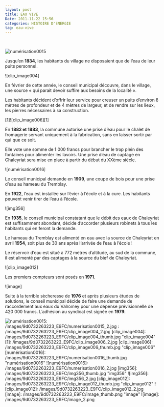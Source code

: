 ```yaml
---
layout: post
title: EAU VIVE
Date: 2011-11-22 15:56
categories: HISTOIRE D'ENERGIE
tag: eau-vive
---
```

 

![numérisation0015]

Jusqu’en **1834**, les habitants du village ne disposaient que de l’eau
de leur puits personnel.

![clip_image004]

En février de cette année, le conseil municipal découvre, dans le
village, une source « qui parait devoir suffire aux besoins de la
localité ».

Les habitants décident d’offrir leur service pour creuser un puits
d’environ 8 mètres de profondeur et de 4 mètres de largeur, et de rendre
sur les lieux, les pierres nécessaires à sa construction.

[1]![clip_image006][1] 

En **1882 et 1883**, la commune autorise une prise d’eau pour le chalet
de fromagerie servant uniquement à la fabrication, sans en laisser
sortir par qui que ce soit.

Elle vote une somme de 1 000 francs pour brancher le trop plein des
fontaines pour alimenter les lavoirs. Une prise d’eau de captage en
Chaleyriat sera mise en place à partir du début du XXème siècle.

![numérisation0016] 

Le conseil municipal demande en **1909**, une coupe de bois pour une
prise d’eau au hameau du Tremblay.

En **1922**, l’eau est installée sur l’évier à l’école et à la cure. Les
habitants peuvent venir tirer de l’eau à l’école.

![img356]

En **1935**, le conseil municipal constatant que le débit des eaux de
Chaleyriat est suffisamment abondant, décide d’accorder plusieurs
robinets à tous les habitants qui en feront la demande.

Le hameau du Tremblay est alimenté en eau avec la source de Chaleyriat
en avril **1954**, soit plus de 30 ans après l’arrivée de l’eau à
l’école !

Le réservoir d’eau est situé à 772 mètres d’altitude, au sud de la
commune, il est alimenté par des captages à la source du bief de
Chaleyriat.

![clip_image012]

Les premiers compteurs sont posés en **1971**.

![image]

Suite à la terrible sècheresse de **1976** et après plusieurs études de
solutions, le conseil municipal décide de faire une demande de
raccordement aux eaux du Valromey pour une dépense prévisionnelle de 420
000 francs. L’adhésion au syndicat est signée en **1979**.

  [numérisation0015]: /images/9d0732263223_E9FC/numerisation0015_thumb.jpg
    "numérisation0015"
  ![numérisation0015]: /images/9d0732263223_E9FC/numerisation0015_2.jpg
  : /images/9d0732263223_E9FC/clip_image004_2.jpg
  [clip_image004]: /images/9d0732263223_E9FC/clip_image004_thumb.jpg
    "clip_image004"
  [1]: /images/9d0732263223_E9FC/clip_image006_2.jpg
  [clip_image006]: /images/9d0732263223_E9FC/clip_image006_thumb.jpg
    "clip_image006"
  [numérisation0016]: /images/9d0732263223_E9FC/numerisation0016_thumb.jpg
    "numérisation0016"
  ![numérisation0016]: /images/9d0732263223_E9FC/numerisation0016_2.jpg
  [img356]: /images/9d0732263223_E9FC/img356_thumb.jpg
    "img356"
  ![img356]: /images/9d0732263223_E9FC/img356_2.jpg
  [clip_image012]: /images/9d0732263223_E9FC/clip_image012_thumb.jpg
    "clip_image012"
  ![clip_image012]: /images/9d0732263223_E9FC/clip_image012_2.jpg
  [image]: /images/9d0732263223_E9FC/image_thumb.png
    "image"
  ![image]: /images/9d0732263223_E9FC/image_2.png
